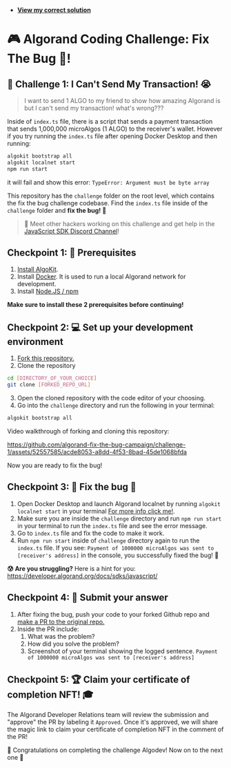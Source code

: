 - [**View my correct solution**](https://github.com/algorand-coding-challenges/challenge-1/pull/54)


# 🎮 Algorand Coding Challenge: Fix The Bug 🐞!

## 🚩 Challenge 1: I Can't Send My Transaction! 😭

> I want to send 1 ALGO to my friend to show how amazing Algorand is but I can't send my transaction! what's wrong???

Inside of `index.ts` file, there is a script that sends a payment transaction that sends 1,000,000 microAlgos (1 ALGO) to the receiver's wallet. However if you try running the `index.ts` file after opening Docker Desktop and then running:
```bash
algokit bootstrap all
algokit localnet start
npm run start
```
it will fail and show this error: `TypeError: Argument must be byte array`

This repository has the `challenge` folder on the root level, which contains the fix the bug challenge codebase.
Find the `index.ts` file inside of the `challenge` folder and **fix the bug! 🐞**

> 💬 Meet other hackers working on this challenge and get help in the [JavaScript SDK Discord Channel](https://discord.com/channels/491256308461207573/631209194967531559)!

## Checkpoint 1: 🧰 Prerequisites 

1. [Install AlgoKit](https://github.com/algorandfoundation/algokit-cli/tree/main?tab=readme-ov-file#install).
2. Install [Docker](https://www.docker.com/products/docker-desktop/). It is used to run a local Algorand network for development.
3. Install [Node.JS / npm](https://docs.npmjs.com/downloading-and-installing-node-js-and-npm) 

**Make sure to install these 2 prerequisites before continuing!**

## Checkpoint 2: 💻 Set up your development environment 

1. [Fork this repository.](https://docs.github.com/en/pull-requests/collaborating-with-pull-requests/working-with-forks/fork-a-repo)
2. Clone the repository
```bash
cd [DIRECTORY_OF_YOUR_CHOICE]
git clone [FORKED_REPO_URL]
```
3. Open the cloned repository with the code editor of your choosing.
4. Go into the `challenge` directory and run the following in your terminal:
```bash
algokit bootstrap all
```

Video walkthrough of forking and cloning this repository:

https://github.com/algorand-fix-the-bug-campaign/challenge-1/assets/52557585/acde8053-a8dd-4f53-8bad-45de1068bfda

Now you are ready to fix the bug!

## Checkpoint 3: 🐞 Fix the bug 🧐

1. Open Docker Desktop and launch Algorand localnet by running `algokit localnet start` in your terminal [For more info click me!](https://github.com/algorandfoundation/algokit-cli/blob/main/docs/features/localnet.md#creating--starting-the-localnet). 
2. Make sure you are inside the `challenge` directory and run `npm run start` in your terminal to run the `index.ts` file and see the error message.
3. Go to `index.ts` file and fix the code to make it work. 
4. Run `npm run start` inside of `challenge` directory again to run the `index.ts` file.
If you see: `Payment of 1000000 microAlgos was sent to [receiver's address]` in the console, you successfully fixed the bug! 👏

**😰 Are you struggling?**
Here is a hint for you: https://developer.algorand.org/docs/sdks/javascript/

## Checkpoint 4: 💯 Submit your answer 

1. After fixing the bug, push your code to your forked Github repo and [make a PR to the original repo.](https://docs.github.com/en/pull-requests/collaborating-with-pull-requests/proposing-changes-to-your-work-with-pull-requests/creating-a-pull-request-from-a-fork) 
2. Inside the PR include:
   1. What was the problem?
   2. How did you solve the problem?
   3. Screenshot of your terminal showing the logged sentence. `Payment of 1000000 microAlgos was sent to [receiver's address]`

## Checkpoint 5: 🏆 Claim your certificate of completion NFT! 🎓

The Algorand Developer Relations team will review the submission and "approve" the PR by labeling it `Approved`. Once it's approved, we will share the magic link to claim your certificate of completion NFT in the comment of the PR! 

🎉 Congratulations on completing the challenge Algodev! Now on to the next one 💪
